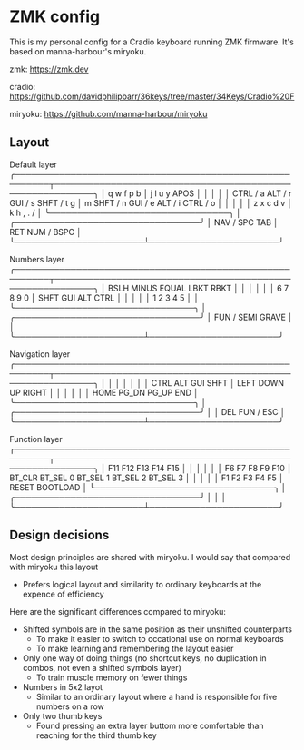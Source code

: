 # ZMK config

This is my personal config for a Cradio keyboard running ZMK firmware. It's based on manna-harbour's miryoku.

zmk: https://zmk.dev

cradio: https://github.com/davidphilipbarr/36keys/tree/master/34Keys/Cradio%20F

miryoku: https://github.com/manna-harbour/miryoku

## Layout

Default layer
╭────────────────────────────────────────────────────────┬─────────────────────────────────────────────────────────╮
│ q          w          f          p          b          │ j          l          u          y          APOS        │
│                                                        │                                                         │
│ CTRL / a   ALT / r    GUI / s    SHFT / t   g          │ m          SHFT / n   GUI / e    ALT / i    CTRL / o    │
│                                                        │                                                         │
│ z          x          c          d          v          │ k          h          ,          .          /           │
╰────────────────────────────────╮                       │                       ╭─────────────────────────────────╯
                                 │ NAV / SPC  TAB        │ RET        NUM / BSPC │                              
                                 ╰───────────────────────┴───────────────────────╯

Numbers layer
╭────────────────────────────────────────────────────────┬─────────────────────────────────────────────────────────╮
│ BSLH       MINUS      EQUAL      LBKT       RBKT       │                                                         │
│                                                        │                                                         │
│ 6          7          8          9          0          │            SHFT       GUI        ALT        CTRL        │
│                                                        │                                                         │
│ 1          2          3          4          5          │                                                         │
╰────────────────────────────────╮                       │                       ╭─────────────────────────────────╯
                                 │ FUN / SEMI GRAVE      │                       │                              
                                 ╰───────────────────────┴───────────────────────╯

Navigation layer
╭────────────────────────────────────────────────────────┬─────────────────────────────────────────────────────────╮
│                                                        │                                                         │
│                                                        │                                                         │
│ CTRL       ALT        GUI        SHFT                  │            LEFT       DOWN       UP         RIGHT       │
│                                                        │                                                         │
│                                                        │            HOME       PG_DN      PG_UP      END         │
╰────────────────────────────────╮                       │                       ╭─────────────────────────────────╯
                                 │                       │ DEL        FUN / ESC  │                              
                                 ╰───────────────────────┴───────────────────────╯

Function layer
╭────────────────────────────────────────────────────────┬─────────────────────────────────────────────────────────╮
│ F11        F12        F13        F14        F15        │                                                         │
│                                                        │                                                         │
│ F6         F7         F8         F9         F10        │ BT_CLR     BT_SEL 0   BT_SEL 1   BT_SEL 2   BT_SEL 3    │
│                                                        │                                                         │
│ F1         F2         F3         F4         F5         │            RESET      BOOTLOAD                          │
╰────────────────────────────────╮                       │                       ╭─────────────────────────────────╯
                                 │                       │                       │                              
                                 ╰───────────────────────┴───────────────────────╯

## Design decisions

Most design principles are shared with miryoku. I would say that compared with miryoku this layout

- Prefers logical layout and similarity to ordinary keyboards at the expence of efficiency

Here are the significant differences compared to miryoku:

- Shifted symbols are in the same position as their unshifted counterparts
  - To make it easier to switch to occational use on normal keyboards
  - To make learning and remembering the layout easier
- Only one way of doing things (no shortcut keys, no duplication in combos, not even a shifted symbols layer)
  - To train muscle memory on fewer things
- Numbers in 5x2 layot
  - Similar to an ordinary layout where a hand is responsible for five numbers on a row
- Only two thumb keys
  - Found pressing an extra layer buttom more comfortable than reaching for the third thumb key
